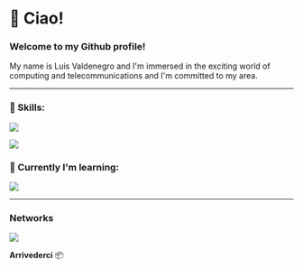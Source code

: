 # :bookmark_tabs: Ciao!

### Welcome to my Github profile!

My name is Luis Valdenegro and I'm immersed in the exciting world of computing and telecommunications and I'm committed to my area.

---

### :wrench: Skills:

<p>
  <a href="https://skillicons.dev">
    <img src="https://skillicons.dev/icons?i=c,cpp"/>
    <p>
    <img src="https://skillicons.dev/icons?i=vscode,photoshop,xd,figma"/>
  </a>
</p>

### 📕 Currently I'm learning:

<p>
  <a href="https://skillicons.dev">
    <img src="https://skillicons.dev/icons?i=python,javascript,html,css,java"/>
  </a>
</p>

---

<h3>Networks</h3>

<p>
  <a href="https://www.instagram.com/lwchito/">
    <img src="https://skillicons.dev/icons?i=instagram"/>
  </a>
</p>
    
**Arrivederci** :package:



